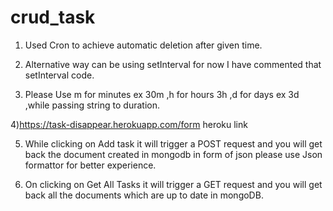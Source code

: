 # crud_task

1. Used Cron to achieve automatic deletion after given time.

2. Alternative way can be using setInterval for now I have commented that setInterval code.

3. Please Use m for minutes ex 30m ,h for hours 3h ,d for days ex 3d ,while passing string to duration.

4)https://task-disappear.herokuapp.com/form heroku link

5. While clicking on Add task it will trigger a POST request and you will get back the document created in mongodb in form of json please use Json formattor for better experience.

6. On clicking on Get All Tasks it will trigger a GET request and you will get back all the documents which are up to date in mongoDB.

